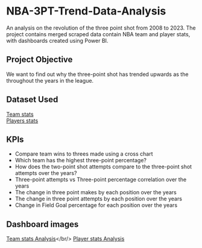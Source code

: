 # NBA-3PT-Trend-Data-Analysis
An analysis on the revolution of the three point shot from 2008 to 2023. The project contains merged scraped data contain NBA team and player stats, with dashboards created using Power BI.

## Project Objective
We want to find out why the three-point shot has trended upwards as the throughout the years in the league.

## Dataset Used
<a href="https://github.com/hermanation/NBA-3PT-Trend-Data-Analysis/blob/main/nba-gamelogs-2009-2023.xls">Team stats</a><br/>
<a href="https://github.com/hermanation/NBA-3PT-Trend-Data-Analysis/blob/main/2008_2023_player_season_totals.xls">Players stats</a>

## KPIs
<ul>
<li>Compare team wins to threes made using a cross chart</li>
<li>Which team has the highest three-point percentage?</li>
<li>How does the two-point shot attempts compare to the three-point shot attempts over the years?</li>
<li>Three-point attempts vs Three-point percentage correlation over the years</li>
<li>The change in three point makes by each position over the years</li>
<li>The change in three point attempts by each position over the years</li>
<li>Change in Field Goal percentage for each position over the years</li>
</ul>

## Dashboard images
<a href="https://github.com/hermanation/NBA-3PT-Trend-Data-Analysis/blob/main/page1.png">Team stats Analysis</a></br/>
<a href="https://github.com/hermanation/NBA-3PT-Trend-Data-Analysis/blob/main/page2.png">Player stats Analysis</a>
